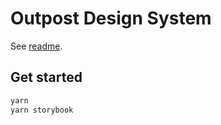 # Outpost Design System

See [readme](../../README.md).

## Get started

```sh
yarn
yarn storybook
```